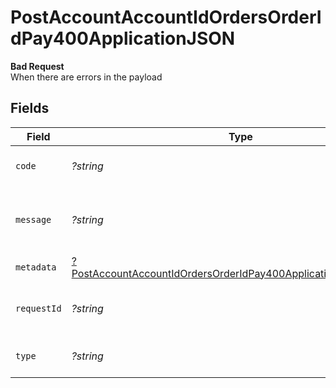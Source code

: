 # PostAccountAccountIdOrdersOrderIdPay400ApplicationJSON

**Bad Request**\
When there are errors in the payload



## Fields

| Field                                                                                                                                                        | Type                                                                                                                                                         | Required                                                                                                                                                     | Description                                                                                                                                                  | Example                                                                                                                                                      |
| ------------------------------------------------------------------------------------------------------------------------------------------------------------ | ------------------------------------------------------------------------------------------------------------------------------------------------------------ | ------------------------------------------------------------------------------------------------------------------------------------------------------------ | ------------------------------------------------------------------------------------------------------------------------------------------------------------ | ------------------------------------------------------------------------------------------------------------------------------------------------------------ |
| `code`                                                                                                                                                       | *?string*                                                                                                                                                    | :heavy_minus_sign:                                                                                                                                           | Code of the validation error.                                                                                                                                | order-validation-error                                                                                                                                       |
| `message`                                                                                                                                                    | *?string*                                                                                                                                                    | :heavy_minus_sign:                                                                                                                                           | Message explaining the validation error.                                                                                                                     | Order transaction not found                                                                                                                                  |
| `metadata`                                                                                                                                                   | [?PostAccountAccountIdOrdersOrderIdPay400ApplicationJSONMetadata](../../models/operations/PostAccountAccountIdOrdersOrderIdPay400ApplicationJSONMetadata.md) | :heavy_minus_sign:                                                                                                                                           | N/A                                                                                                                                                          |                                                                                                                                                              |
| `requestId`                                                                                                                                                  | *?string*                                                                                                                                                    | :heavy_minus_sign:                                                                                                                                           | Identifier of the request.                                                                                                                                   | bcc78633-cd09-4e7d-8f3b-d593fdc1439c                                                                                                                         |
| `type`                                                                                                                                                       | *?string*                                                                                                                                                    | :heavy_minus_sign:                                                                                                                                           | Type of the validation error.                                                                                                                                | invalid-request-error                                                                                                                                        |